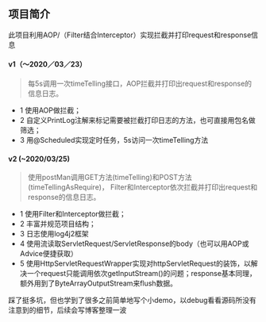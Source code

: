 ## 项目简介

此项目利用AOP/（Filter结合Interceptor）实现拦截并打印request和response信息
#### v1（～2020／03／23）

>每5s调用一次timeTelling接口，AOP拦截并打印出request和response的信息日志。

+ 1 使用AOP做拦截；
+ 2 自定义PrintLog注解来标记需要被拦截打印日志的方法，也可直接用包名做筛选；
+ 3 用@Scheduled实现定时任务，5s访问一次timeTelling方法

#### v2 (~2020/03/25)

>使用postMan调用GET方法(timeTelling)和POST方法(timeTellingAsRequire)，
>Filter和Interceptor依次拦截并打印出request和response的信息日志。

+ 1 使用Filter和Interceptor做拦截；
+ 2 丰富并规范项目结构；
+ 3 日志使用log4j2框架
+ 4 使用流读取ServletRequest/ServletResponse的body（也可以用AOP或Advice便捷获取）
+ 5 使用HttpServletRequestWrapper实现对httpServletRequest的装饰，以解决一个request只能调用依次getInputStream()的问题；response基本同理，额外用到了ByteArrayOutputStream来flush数据。

踩了挺多坑，但也学到了很多之前简单地写个小demo，以debug看看源码所没有注意到的细节，后续会写博客整理一波
